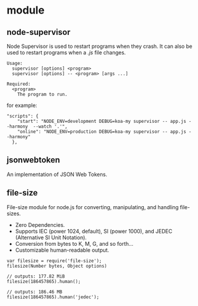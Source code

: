 # module

## node-supervisor

Node Supervisor is used to restart programs when they crash. It can also be used to restart programs when a _.js_ file changes.

```text
Usage:
  supervisor [options] <program>
  supervisor [options] -- <program> [args ...]

Required:
  <program>
    The program to run.
```

for example:

```text
"scripts": {
    "start": "NODE_ENV=development DEBUG=koa-my supervisor -- app.js --harmony  --watch '.'",
    "online": "NODE_ENV=production DEBUG=koa-my supervisor -- app.js --harmony"
  },
```

## jsonwebtoken

An implementation of JSON Web Tokens.

## file-size

File-size module for node.js for converting, manipulating, and handling file-sizes.

* Zero Dependencies.
* Supports IEC \(power 1024, default\), SI \(power 1000\), and JEDEC \(Alternative SI Unit Notation\).
* Conversion from bytes to K, M, G, and so forth...
* Customizable human-readable output.

```text
var filesize = require('file-size');
filesize(Number bytes, Object options)

// outputs: 177.82 MiB
filesize(186457865).human();

// outputs: 186.46 MB
filesize(186457865).human('jedec');
```

